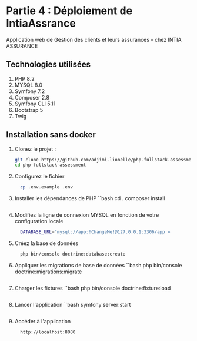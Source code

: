 
# Partie 4 : Déploiement de IntiaAssrance

Application web de Gestion des clients et leurs assurances – chez INTIA  ASSURANCE

 ## Technologies utilisées 
 1. PHP 8.2
 2. MYSQL 8.0
 3. Symfony 7.2
 4. Composer 2.8
 5. Symfony CLI 5.11
 6. Bootstrap 5
 7. Twig
 ## Installation sans docker 
1. Clonez le projet :
   ```bash
   git clone https://github.com/adjimi-lionelle/php-fullstack-assessment.git
   cd php-fullstack-assessment
   ```
2. Configurez le fichier
    ```bash
      cp .env.example .env
    ```
3. Installer les dépendances de PHP
    ``bash
    cd .
    composer install
     ```   
4. Modifiez la ligne de connexion MYSQL en fonction de votre configuration locale
    ```bash
      DATABASE_URL="mysql://app:!ChangeMe!@127.0.0.1:3306/app »
    ```      
5. Créez la base de données
   ```bash
     php bin/console doctrine:database:create
   ```
6. Appliquer les migrations de base de données
    ``bash
      php bin/console doctrine:migrations:migrate
    ```
7. Charger les fixtures
    ``bash
      php bin/console doctrine:fixture:load
    ```    
8. Lancer l'application
    ``bash
      symfony server:start
    ```   
9. Accéder à l'application
    ```bash
      http://localhost:8080
    ```  

 